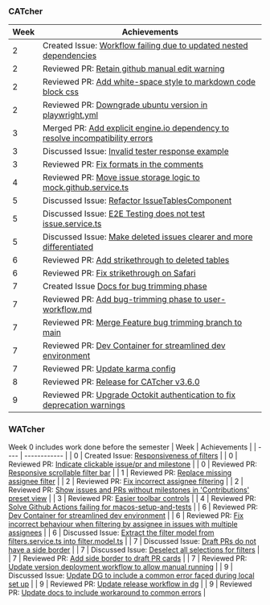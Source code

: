 ### CATcher
| Week | Achievements |
| ---- | ------------ |
| 2 | Created Issue: [Workflow failing due to updated nested dependencies](https://github.com/CATcher-org/CATcher/issues/1304) |
| 2 | Reviewed PR: [Retain github manual edit warning](https://github.com/CATcher-org/CATcher/pull/1293) |
| 2 | Reviewed PR: [Add white-space style to markdown code block css](https://github.com/CATcher-org/CATcher/pull/1295) |
| 2 | Reviewed PR: [Downgrade ubuntu version in playwright.yml](https://github.com/CATcher-org/CATcher/pull/1298) |
| 3 | Merged PR: [Add explicit engine.io dependency to resolve incompatibility errors](https://github.com/CATcher-org/CATcher/pull/1305) |
| 3 | Discussed Issue: [Invalid tester response example](https://github.com/CATcher-org/CATcher/issues/1299) |
| 3 | Reviewed PR: [Fix formats in the comments](https://github.com/CATcher-org/CATcher/pull/1303) |
| 4 | Reviewed PR: [Move issue storage logic to mock.github.service.ts](https://github.com/CATcher-org/CATcher/pull/1317) |
| 5 | Discussed Issue: [Refactor IssueTablesComponent](https://github.com/CATcher-org/CATcher/issues/1315) |
| 5 | Discussed Issue: [E2E Testing does not test issue.service.ts](https://github.com/CATcher-org/CATcher/issues/1316) |
| 5 | Discussed Issue: [Make deleted issues clearer and more differentiated](https://github.com/CATcher-org/CATcher/issues/1324) |
| 6 | Reviewed PR: [Add strikethrough to deleted tables](https://github.com/CATcher-org/CATcher/pull/1325) |
| 6 | Reviewed PR: [Fix strikethrough on Safari](https://github.com/CATcher-org/CATcher/pull/1328) |
| 7 | Created Issue [Docs for bug trimming phase](https://github.com/CATcher-org/catcher-org.github.io/issues/42) |
| 7 | Reviewed PR: [Add bug-trimming phase to user-workflow.md](https://github.com/CATcher-org/catcher-org.github.io/pull/43) |
| 7 | Reviewed PR: [Merge Feature bug trimming branch to main](https://github.com/CATcher-org/CATcher/pull/1331) |
| 7 | Reviewed PR: [Dev Container for streamlined dev environment](https://github.com/CATcher-org/CATcher/pull/1333) |
| 7 | Reviewed PR: [Update karma config](https://github.com/CATcher-org/CATcher/pull/1336) |
| 8 | Reviewed PR: [Release for CATcher v3.6.0](https://github.com/CATcher-org/CATcher/pull/1339) |
| 9 | Reviewed PR: [Upgrade Octokit authentication to fix deprecation warnings](https://github.com/CATcher-org/CATcher/pull/1344) |


### WATcher
Week 0 includes work done before the semester
| Week | Achievements |
| ---- | ------------ |
| 0 | Created Issue: [Responsiveness of filters](https://github.com/CATcher-org/WATcher/issues/377) |
| 0 | Reviewed PR: [Indicate clickable issue/pr and milestone](https://github.com/CATcher-org/WATcher/pull/380) |
| 0 | Reviewed PR: [Responsive scrollable filter bar](https://github.com/CATcher-org/WATcher/pull/382) |
| 1 | Reviewed PR: [Replace missing assignee filter](https://github.com/CATcher-org/WATcher/pull/388) |
| 2 | Reviewed PR: [Fix incorrect assignee filtering](https://github.com/CATcher-org/WATcher/pull/389) |
| 2 | Reviewed PR: [Show issues and PRs without milestones in 'Contributions' preset view](https://github.com/CATcher-org/WATcher/pull/392) |
| 3 | Reviewed PR: [Easier toolbar controls](https://github.com/CATcher-org/WATcher/pull/391) |
| 4 | Reviewed PR: [Solve Github Actions failing for macos-setup-and-tests](https://github.com/CATcher-org/WATcher/pull/394) |
| 6 | Reviewed PR: [Dev Container for streamlined dev environment](https://github.com/CATcher-org/WATcher/pull/413) |
| 6 | Reviewed PR: [Fix incorrect behaviour when filtering by assignee in issues with multiple assignees](https://github.com/CATcher-org/WATcher/pull/415) |
| 6 | Discussed Issue: [Extract the filter model from filters.service.ts into filter.model.ts](https://github.com/CATcher-org/WATcher/issues/405) |
| 7 | Discussed Issue: [Draft PRs do not have a side border](https://github.com/CATcher-org/WATcher/issues/419) |
| 7 | Discussed Issue: [Deselect all selections for filters](https://github.com/CATcher-org/WATcher/issues/423) |
| 7 | Reviewed PR: [Add side border to draft PR cards](https://github.com/CATcher-org/WATcher/pull/426) |
| 7 | Reviewed PR: [Update version deployment workflow to allow manual running](https://github.com/CATcher-org/WATcher/pull/432) |
| 9 | Discussed Issue: [Update DG to include a common error faced during local set up](https://github.com/CATcher-org/WATcher-docs/issues/18) |
| 9 | Reviewed PR: [Update release workflow in dg](https://github.com/CATcher-org/WATcher-docs/pull/17) |
| 9 | Reviewed PR: [Update docs to include workaround to common errors](https://github.com/CATcher-org/WATcher-docs/pull/22) |
